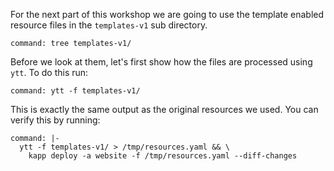 For the next part of this workshop we are going to use the template enabled
resource files in the ``templates-v1`` sub directory.

```terminal:execute
command: tree templates-v1/
```

Before we look at them, let's first show how the files are processed using
``ytt``. To do this run:

```terminal:execute
command: ytt -f templates-v1/
```

This is exactly the same output as the original resources we used. You can
verify this by running:

```terminal:execute
command: |-
  ytt -f templates-v1/ > /tmp/resources.yaml && \
    kapp deploy -a website -f /tmp/resources.yaml --diff-changes
```
